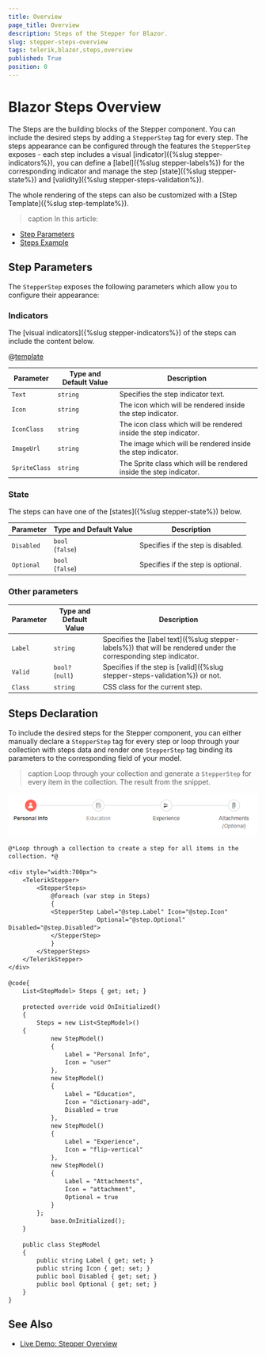 ```yaml
---
title: Overview
page_title: Overview
description: Steps of the Stepper for Blazor.
slug: stepper-steps-overview
tags: telerik,blazor,steps,overview
published: True
position: 0
---
```


# Blazor Steps Overview

The Steps are the building blocks of the Stepper component. You can include the desired steps by adding a `StepperStep` tag for every step. The steps appearance can be configured through the features the `StepperStep` exposes - each step includes a visual [indicator]({%slug stepper-indicators%}), you can define a [label]({%slug stepper-labels%}) for the corresponding indicator and manage the step [state]({%slug stepper-state%}) and [validity]({%slug stepper-steps-validation%}).

The whole rendering of the steps can also be customized with a [Step Template]({%slug step-template%}).

>caption In this article:

* [Step Parameters](#step-parameters)
* [Steps Example](#steps-example)

## Step Parameters

The `StepperStep` exposes the following parameters which allow you to configure their appearance:

### Indicators 

The [visual indicators]({%slug stepper-indicators%}) of the steps can include the content below.

@[template](/_contentTemplates/common/parameters-table-styles.md#table-layout)

| Parameter | Type and Default Value | Description |
| ----------- | ----------- | ----------- |
| `Text` | `string` | Specifies the step indicator text. |
| `Icon` | `string` | The icon which will be rendered inside the step indicator. |
| `IconClass` | `string` | The icon class which will be rendered inside the step indicator. |
| `ImageUrl` | `string` | The image which will be rendered inside the step indicator. |
| `SpriteClass` | `string` | The Sprite class which will be rendered inside the step indicator. |

### State

The steps can have one of the [states]({%slug stepper-state%}) below.

| Parameter | Type and Default Value | Description |
| ----------- | ----------- | ----------- |
| `Disabled` | `bool` <br /> (`false`) | Specifies if the step is disabled. |
| `Optional` | `bool` <br /> (`false`) | Specifies if the step is optional. |

### Other parameters

| Parameter | Type and Default Value | Description |
| ----------- | ----------- | ----------- |
| `Label` | `string` | Specifies the [label text]({%slug stepper-labels%}) that will be rendered under the corresponding step indicator. |
| `Valid` | `bool?` <br /> (`null`) | Specifies if the step is [valid]({%slug stepper-steps-validation%}) or not. |
| `Class` | `string` | CSS class for the current step. |

## Steps Declaration

To include the desired steps for the Stepper component, you can either manually declare a `StepperStep` tag for every step or loop through your collection with steps data and render one `StepperStep` tag binding its parameters to the corresponding field of your model.

>caption Loop through your collection and generate a `StepperStep` for every item in the collection. The result from the snippet.

![Steps collection](images/steps-collection-example.png)

````CSHTML
@*Loop through a collection to create a step for all items in the collection. *@

<div style="width:700px">
    <TelerikStepper>
        <StepperSteps>
            @foreach (var step in Steps)
            {
            <StepperStep Label="@step.Label" Icon="@step.Icon" 
                         Optional="@step.Optional" Disabled="@step.Disabled">
            </StepperStep>
            }
        </StepperSteps>
    </TelerikStepper>
</div>

@code{
    List<StepModel> Steps { get; set; }

    protected override void OnInitialized()
    {
        Steps = new List<StepModel>()
    {
            new StepModel()
            {
                Label = "Personal Info",
                Icon = "user"
            },
            new StepModel()
            {
                Label = "Education",
                Icon = "dictionary-add",
                Disabled = true
            },
            new StepModel()
            {
                Label = "Experience",
                Icon = "flip-vertical"
            },
            new StepModel()
            {
                Label = "Attachments",
                Icon = "attachment",
                Optional = true
            }
        };
            base.OnInitialized();
    }

    public class StepModel
    {
        public string Label { get; set; }
        public string Icon { get; set; }
        public bool Disabled { get; set; }
        public bool Optional { get; set; }
    }
}
````

## See Also

  * [Live Demo: Stepper Overview](https://demos.telerik.com/blazor-ui/stepper/overview)